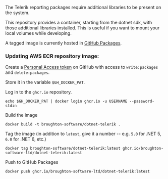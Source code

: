 The Telerik reporting packages require additional libraries to be present on the system.

This repository provides a container, starting from the dotnet sdk, with those additional libraries installed. This is useful if you want to mount your local volumes while developing.

A tagged image is currently hosted in [GitHub Packages](https://github.com/orgs/Broughton-Software-Ltd/packages/container/package/dotnet-telerik).

### Updating AWS ECR repository image:

Create a [Personal Access token](https://github.com/settings/tokens) on GitHub with access to `write:packages` and `delete:packages`.

Store it in the variable `$GH_DOCKER_PAT`.

Log in to the `ghcr.io` repository.

`echo $GH_DOCKER_PAT | docker login ghcr.io -u USERNAME --password-stdin`

Build the image

`docker build -t broughton-software/dotnet-telerik .`

Tag the image (in addition to `latest`, give it a number -- e.g. `5.0` for .NET 5, `6.0` for .NET 6, etc.)

`docker tag broughton-software/dotnet-telerik:latest ghcr.io/broughton-software-ltd/dotnet-telerik:latest`

Push to GitHub Packages

`docker push ghcr.io/broughton-software-ltd/dotnet-telerik:latest`

